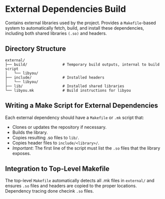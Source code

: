 # External Dependencies Build
Contains external libraries used by the project. Provides a `Makefile`-based
system to automatically fetch, build, and install these dependencies, including
both shared libraries `(.so)` and headers.

## Directory Structure
```
external/
├── build/                # Temporary build outputs, internal to build script
│   └── libyou/
├── include/              # Installed headers
│   └── libyou/
├── lib/                  # Installed shared libraries
└── libyou.mk             # Build instructions for libyou
```

## Writing a Make Script for External Dependencies
Each external dependency should have a `Makefile` or `.mk` script that:
- Clones or updates the repository if necessary.
- Builds the library.
- Copies resulting .so files to `lib/`.
- Copies header files to `include/<library>/`.
- *Important*: The first line of the script must list the `.so` files that the
  library exposes.

## Integration to Top-Level Makefile
The top-level `Makefile` automatically detects all .mk files in `external/` and
ensures `.so` files and headers are copied to the proper locations. Dependency
tracing done checink `.so` files.
